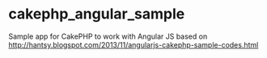 cakephp_angular_sample
======================

Sample app for CakePHP to work with Angular JS based on http://hantsy.blogspot.com/2013/11/angularjs-cakephp-sample-codes.html
